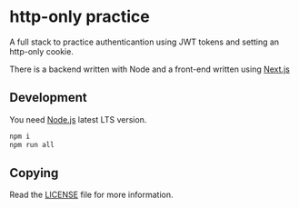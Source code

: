 # http-only practice

A full stack to practice authenticantion using JWT tokens and setting an http-only cookie.

There is a backend written with Node and a front-end written using [Next.js](https://nextjs.org/)

## Development

You need [Node.js](https://nodejs.org/en) latest LTS version.

```sh
npm i
npm run all
```

## Copying

Read the [LICENSE](./LICENSE) file for more information.

